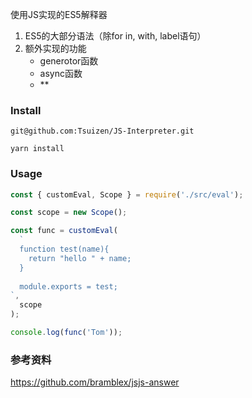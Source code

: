 使用JS实现的ES5解释器
1. ES5的大部分语法（除for in, with, label语句）
2. 额外实现的功能
   - generotor函数
   - async函数
   - **

### Install
```
git@github.com:Tsuizen/JS-Interpreter.git
```
```
yarn install
```
### Usage
```javascript
const { customEval, Scope } = require('./src/eval');

const scope = new Scope();

const func = customEval(
  `
  function test(name){
    return "hello " + name;
  }
  
  module.exports = test;
`,
  scope
);

console.log(func('Tom'));


```
### 参考资料
https://github.com/bramblex/jsjs-answer